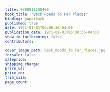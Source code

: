 ```yaml
---
title: 9780811200400
book_title: "Back Roads To Far Places"
binding: paperback
published: true
date: 1971-01-01T06:00:36-04:00
publication_date: 1971-01-01T06:00:36-04:00
show_in_forthcoming: false
contributors:

cover_image_path: Back_Roads_To_Far_Places.jpg
forsale: false
saleprice:
shipping_charge:
price_us:
price_cn:
trim_size:
page_count:
---
```


